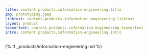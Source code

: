```yaml
---
title: content.products.information-engineering.title
img: prototyping.jpeg
linktext: content.products.information-engineering.linktext
layout: product
teasertext: content.products.information-engineering.teasertext
intro: content.products.information-engineering.intro
---
```

    
{% tf _products/information-engineering.md %}